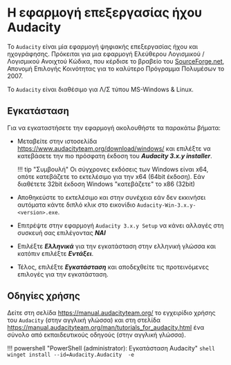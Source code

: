 # Η εφαρμογή επεξεργασίας ήχου Audacity

Το `Audacity` είναι μία εφαρμογή ψηφιακής επεξεργασίας ήχου και ηχογράφησης. Πρόκειται για μια εφαρμογή Ελεύθερου Λογισμικού / Λογισμικού Ανοιχτού Κώδικα, που κέρδισε το βραβείο του [SourceForge.net](https://sourceforge.net/), Απονομή Επιλογής Κοινότητας για το καλύτερο Πρόγραμμα Πολυμέσων το 2007.

Το `Audacity` είναι διαθέσιμο για Λ/Σ τύπου MS-Windows & Linux.

## Εγκατάσταση

Για να εγκαταστήσετε την εφαρμογή ακολουθήστε τα παρακάτω βήματα:

- Μεταβείτε στην ιστοσελίδα <https://www.audacityteam.org/download/windows/> και επιλέξτε να κατεβάσετε την πιο πρόσφατη έκδοση του ***Audacity 3.x.y installer***.

    !!! tip "Συμβουλή"
        Οι σύγχρονες εκδόσεις των Windows είναι x64, οπότε κατεβάζετε το εκτελέσιμο για την x64 (64bit έκδοση). Εάν διαθέτετε 32bit έκδοση Windows "κατεβάζετε" το x86 (32bit)

- Αποθηκεύστε το εκτελέσιμο και στην συνέχεια εάν δεν εκκινήσει αυτόματα κάντε διπλό κλικ στο εικονίδιο `Audacity-Win-3.x.y-<version>.exe`.
- Επιτρέψτε στην εφαρμογή `Audacity 3.x.y Setup` να κάνει αλλαγές στη συσκευή σας επιλέγοντας ***ΝΑΙ***
- Επιλέξτε ***Ελληνικά*** για την εγκατάσταση στην ελληνική γλώσσα και κατόπιν επιλέξτε ***Εντάξει***.
- Τέλος, επιλέξτε ***Εγκατάσταση*** και αποδεχθείτε τις προτεινόμενες επιλογές για την εγκατάσταση.

## Οδηγίες χρήσης

Δείτε στη σελίδα <https://manual.audacityteam.org/> το εγχειρίδιο χρήσης του `Audacity` (στην αγγλική γλώσσα) και στη στελίδα <https://manual.audacityteam.org/man/tutorials_for_audacity.html> ένα σύνολο από εκπαιδευτικούς οδηγούς (στην αγγλική γλώσσα).

!!! powershell "PowerShell (administrator): Εγκατάσταση Audacity"
    ```shell
    winget install --id=Audacity.Audacity  -e
    ```
